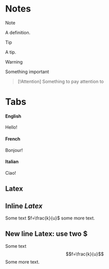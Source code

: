 # Notes
> [!Note]
> A definition.

> [!Tip]
> A tip.

> [!Warning]
> Something important

> [!Attention]
> Something to pay attention to

# Tabs

<!-- tabs:start -->

#### **English**

Hello!

#### **French**

Bonjour!

#### **Italian**

Ciao!

<!-- tabs:end -->

## Latex
## Inline $Latex$
Some text $f=\frac{k}{u}$ some more text.
## New line Latex: use two $

Some text $$f=\frac{k}{u}$$ Some more text.
